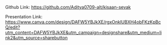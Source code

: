 Github Link: https://github.com/Aditya0709-alt/kisaan-sevak

Presentation Link: https://www.canva.com/design/DAFW5YBJkXE/rgxOnklUBXH4obFKzKpBcQ/edit?utm_content=DAFW5YBJkXE&utm_campaign=designshare&utm_medium=link2&utm_source=sharebutton
